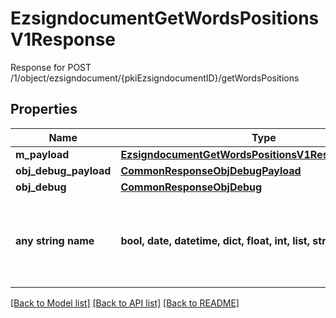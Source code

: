 # EzsigndocumentGetWordsPositionsV1Response

Response for POST /1/object/ezsigndocument/{pkiEzsigndocumentID}/getWordsPositions

## Properties
Name | Type | Description | Notes
------------ | ------------- | ------------- | -------------
**m_payload** | [**EzsigndocumentGetWordsPositionsV1ResponseMPayload**](EzsigndocumentGetWordsPositionsV1ResponseMPayload.md) |  | 
**obj_debug_payload** | [**CommonResponseObjDebugPayload**](CommonResponseObjDebugPayload.md) |  | [optional] 
**obj_debug** | [**CommonResponseObjDebug**](CommonResponseObjDebug.md) |  | [optional] 
**any string name** | **bool, date, datetime, dict, float, int, list, str, none_type** | any string name can be used but the value must be the correct type | [optional]

[[Back to Model list]](../README.md#documentation-for-models) [[Back to API list]](../README.md#documentation-for-api-endpoints) [[Back to README]](../README.md)


